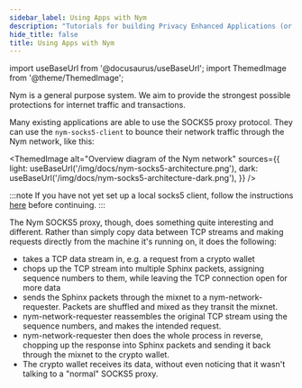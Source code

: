 ```yaml
---
sidebar_label: Using Apps with Nym
description: "Tutorials for building Privacy Enhanced Applications (or integrating existing apps with Nym)"
hide_title: false
title: Using Apps with Nym
---
```


import useBaseUrl from '@docusaurus/useBaseUrl';
import ThemedImage from '@theme/ThemedImage';

Nym is a general purpose system. We aim to provide the strongest possible protections for internet traffic and transactions.

Many existing applications are able to use the SOCKS5 proxy protocol. They can use the `nym-socks5-client` to bounce their network traffic through the Nym network, like this:

<ThemedImage
  alt="Overview diagram of the Nym network"
  sources={{
    light: useBaseUrl('/img/docs/nym-socks5-architecture.png'),
    dark: useBaseUrl('/img/docs/nym-socks5-architecture-dark.png'),
  }}
/>

:::note
If you have not yet set up a local socks5 client, follow the instructions [here](/docs/next/develop-with-nym/socks5-client) before continuing. 
:::

The Nym SOCKS5 proxy, though, does something quite interesting and different. Rather than simply copy data between TCP streams and making requests directly from the machine it's running on, it does the following:

* takes a TCP data stream in, e.g. a request from a crypto wallet
* chops up the TCP stream into multiple Sphinx packets, assigning sequence numbers to them, while leaving the TCP connection open for more data
* sends the Sphinx packets through the mixnet to a nym-network-requester. Packets are shuffled and mixed as they transit the mixnet.
* nym-network-requester reassembles the original TCP stream using the sequence numbers, and makes the intended request.
* nym-network-requester then does the whole process in reverse, chopping up the response into Sphinx packets and sending it back through the mixnet to the crypto wallet.
* The crypto wallet receives its data, without even noticing that it wasn't talking to a "normal" SOCKS5 proxy.
